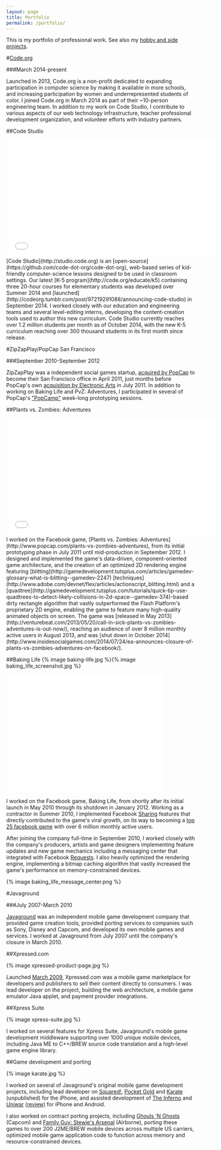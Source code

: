 ```yaml
---
layout: page
title: Portfolio
permalink: /portfolio/
---
```


This is my portfolio of professional work. See also my [hobby and side projects](/projects/).

#[Code.org](http://code.org)

###March 2014-present

Launched in 2013, Code.org is a non-profit dedicated to expanding participation in computer science by making it available in more schools, and increasing participation by women and underrepresented students of color. I joined Code.org in March 2014 as part of their ~10-person engineering team. In addition to my work on Code Studio, I contribute to various aspects of our web technology infrastructure, teacher professional development organization, and volunteer efforts with industry partners.

##Code Studio
<iframe width="560" height="315" src="//www.youtube.com/embed/rNIM1fzJ8u0?list=UUJyEBMU1xVP2be1-AoGS1BA" frameborder="0" allowfullscreen="allowfullscreen"></iframe>
[Code Studio](http://studio.code.org) is an [open-source](https://github.com/code-dot-org/code-dot-org), web-based series of kid-friendly computer-science lessons designed to be used in classroom settings. Our latest [K-5 program](http://code.org/educate/k5) containing three 20-hour courses for elementary students was developed over Summer 2014 and [launched](http://codeorg.tumblr.com/post/97219291088/announcing-code-studio) in September 2014. I worked closely with our education and engineering teams and several level-editing interns, developing the content-creation tools used to author this new curriculum. Code Studio currently reaches over 1.2 million students per month as of October 2014, with the new K-5 curriculum reaching over 300 thousand students in its first month since release.

#ZipZapPlay/PopCap San Francisco

###September 2010-September 2012

ZipZapPlay was a independent social games startup, [acquired by PopCap](http://www.insidesocialgames.com/2011/04/29/popcap-acquires-baking-life-dev-zipzapplay-sunsets-happy-habitat-ahead-of-new-release/) to become their San Francisco office in April 2011, just months before PopCap's own [acquisition by Electronic Arts](http://www.reuters.com/article/2011/07/13/us-electronicarts-idUSTRE76B7FK20110713) in July 2011. In addition to working on Baking Life and PvZ: Adventures, I participated in several of PopCap's ["PopCamp"](http://blog.popcap.com/2011/09/22/welcome-to-popcamp/) week-long prototyping sessions.

##Plants vs. Zombies: Adventures
<iframe width="560" height="315" src="//www.youtube.com/embed/75m1oEdh_Vc" frameborder="0" allowfullscreen="allowfullscreen"></iframe>
I worked on the Facebook game, [Plants vs. Zombies: Adventures](http://www.popcap.com/plants-vs-zombies-adventures), from its initial prototyping phase in July 2011 until mid-production in September 2012. I designed and implemented the game's data-driven, component-oriented game architecture, and the creation of an optimized 2D rendering engine featuring [blitting](http://gamedevelopment.tutsplus.com/articles/gamedev-glossary-what-is-blitting--gamedev-2247) [techniques](http://www.adobe.com/devnet/flex/articles/actionscript_blitting.html) and a [quadtree](http://gamedevelopment.tutsplus.com/tutorials/quick-tip-use-quadtrees-to-detect-likely-collisions-in-2d-space--gamedev-374)-based dirty rectangle algorithm that vastly outperformed the Flash Platform's proprietary 2D engine, enabling the game to feature many high-quality animated objects on screen.  The game was [released in May 2013](http://venturebeat.com/2013/05/20/call-in-sick-plants-vs-zombies-adventures-is-out-now/), reaching an audience of over 8 million monthly active users in August 2013, and was [shut down in October 2014](http://www.insidesocialgames.com/2014/07/24/ea-announces-closure-of-plants-vs-zombies-adventures-on-facebook/).

##Baking Life
{% image baking-life.jpg %}{% image baking_life_screenshot.jpg %}

<iframe width="420" height="315" src="//www.youtube.com/embed/SSFrW_TXG_w" frameborder="0" allowfullscreen="allowfullscreen"></iframe>

I worked on the Facebook game, Baking Life, from shortly after its initial launch in May 2010 through its shutdown in January 2012. Working as a contractor in Summer 2010, I implemented Facebook [Sharing](https://developers.facebook.com/docs/games/sharing) features that directly contributed to the game's viral growth, on its way to becoming a [top 25 facebook game](http://www.insidesocialgames.com/2010/09/01/top-25-facebook-games-for-september-2010-new-social-games-rising-as-older-ones-fall/) with over 6 million monthly active users.

After joining the company full-time in September 2010, I worked closely with the company's producers, artists and game designers implementing feature updates and new game mechanics including a messaging center that integrated with Facebook [Requests](https://developers.facebook.com/docs/games/requests). I also heavily optimized the rendering engine, implementing a bitmap caching algorithm that vastly increased the game's performance on memory-constrained devices.

{% image baking_life_message_center.png %}

#Javaground

###July 2007-March 2010

[Javaground](https://en.wikipedia.org/wiki/Javaground) was an independent mobile game development company that provided game creation tools, provided porting services to companies such as Sony, Disney and Capcom, and developed its own mobile games and services. I worked at Javaground from July 2007 until the company's closure in March 2010.

##Xpressed.com

{% image xpressed-product-page.jpg %}

Launched [March 2009](http://www.reuters.com/article/2009/03/10/idUS92579+10-Mar-2009+MW20090310), Xpressed.com was a mobile game marketplace for developers and publishers to sell their content directly to consumers. I was lead developer on the project, building the web architecture, a mobile game emulator Java applet, and payment provider integrations.

##Xpress Suite

{% image xpress-suite.jpg %}

I worked on several features for Xpress Suite, Javaground's mobile game development middleware supporting over 1000 unique mobile devices, including Java ME to C++/BREW source code translation and a high-level game engine library.

##Game development and porting

{% image karate.jpg %}

I worked on several of Javaground's original mobile game development projects, including lead developer on [Squared!](https://iphonetech78.wordpress.com/2009/11/02/squared-game-review/), [Pocket Gold](https://iphonetech78.wordpress.com/2009/06/27/javaground-usa-announces-pocket-gold-for-iphone-gaming/) and [Karate](http://toucharcade.com/2009/07/13/a-peek-at-an-upcoming-karate-action-adventure/) (unpublished) for the iPhone, and assisted development of [The Inferno](http://www.148apps.com/reviews/inferno/) and [Uniwar](http://www.uniwar.com) [(review)](http://www.ign.com/articles/2009/05/04/uniwar-iphone-review) for iPhone and Android.

I also worked on contract porting projects, including [Ghouls 'N Ghosts](http://www.ign.com/articles/2007/10/31/ghouls-n-ghosts-review-3) (Capcom) and [Family Guy: Stewie's Arsenal](http://www.ign.com/articles/2007/09/17/family-guy-stewies-arsenal-review) (Airborne), porting these games to over 200 J2ME/BREW mobile devices across multiple US carriers, optimized mobile game application code to function across memory and resource-constrained devices.
